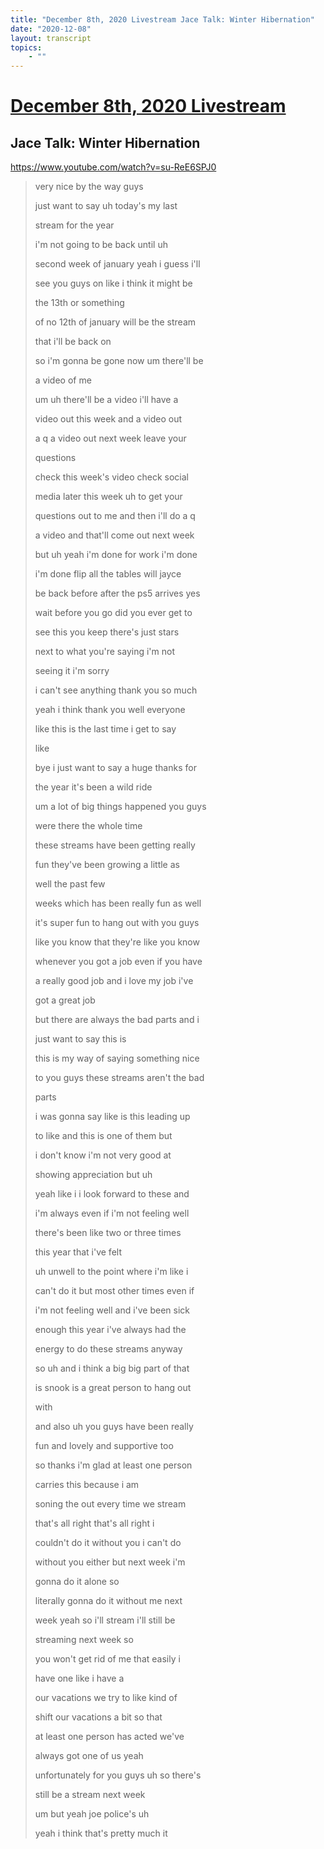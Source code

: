 ```yaml
---
title: "December 8th, 2020 Livestream Jace Talk: Winter Hibernation"
date: "2020-12-08"
layout: transcript
topics:
    - ""
---
```

# [December 8th, 2020 Livestream](../2020-12-08.md)
## Jace Talk: Winter Hibernation
https://www.youtube.com/watch?v=su-ReE6SPJ0
> very nice by the way guys
> 
> just want to say uh today's my last
> 
> stream for the year
> 
> i'm not going to be back until uh
> 
> second week of january yeah i guess i'll
> 
> see you guys on like i think it might be
> 
> the 13th or something
> 
> of no 12th of january will be the stream
> 
> that i'll be back on
> 
> so i'm gonna be gone now um there'll be
> 
> a video of me
> 
> um uh there'll be a video i'll have a
> 
> video out this week and a video out
> 
> a q a video out next week leave your
> 
> questions
> 
> check this week's video check social
> 
> media later this week uh to get your
> 
> questions out to me and then i'll do a q
> 
> a video and that'll come out next week
> 
> but uh yeah i'm done for work i'm done
> 
> i'm done flip all the tables will jayce
> 
> be back before after the ps5 arrives yes
> 
> wait before you go did you ever get to
> 
> see this you keep there's just stars
> 
> next to what you're saying i'm not
> 
> seeing it i'm sorry
> 
> i can't see anything thank you so much
> 
> yeah i think thank you well everyone
> 
> like this is the last time i get to say
> 
> like
> 
> bye i just want to say a huge thanks for
> 
> the year it's been a wild ride
> 
> um a lot of big things happened you guys
> 
> were there the whole time
> 
> these streams have been getting really
> 
> fun they've been growing a little as
> 
> well the past few
> 
> weeks which has been really fun as well
> 
> it's super fun to hang out with you guys
> 
> like you know that they're like you know
> 
> whenever you got a job even if you have
> 
> a really good job and i love my job i've
> 
> got a great job
> 
> but there are always the bad parts and i
> 
> just want to say this is
> 
> this is my way of saying something nice
> 
> to you guys these streams aren't the bad
> 
> parts
> 
> i was gonna say like is this leading up
> 
> to like and this is one of them but
> 
> i don't know i'm not very good at
> 
> showing appreciation but uh
> 
> yeah like i i look forward to these and
> 
> i'm always even if i'm not feeling well
> 
> there's been like two or three times
> 
> this year that i've felt
> 
> uh unwell to the point where i'm like i
> 
> can't do it but most other times even if
> 
> i'm not feeling well and i've been sick
> 
> enough this year i've always had the
> 
> energy to do these streams anyway
> 
> so uh and i think a big big part of that
> 
> is snook is a great person to hang out
> 
> with
> 
> and also uh you guys have been really
> 
> fun and lovely and supportive too
> 
> so thanks i'm glad at least one person
> 
> carries this because i am
> 
> soning the out every time we stream
> 
> that's all right that's all right i
> 
> couldn't do it without you i can't do
> 
> without you either but next week i'm
> 
> gonna do it alone so
> 
> literally gonna do it without me next
> 
> week yeah so i'll stream i'll still be
> 
> streaming next week so
> 
> you won't get rid of me that easily i
> 
> have one like i have a
> 
> our vacations we try to like kind of
> 
> shift our vacations a bit so that
> 
> at least one person has acted we've
> 
> always got one of us yeah
> 
> unfortunately for you guys uh so there's
> 
> still be a stream next week
> 
> um but yeah joe police's uh
> 
> yeah i think that's pretty much it
> 
